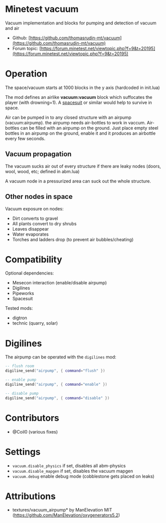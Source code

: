 Minetest vacuum
======

Vacuum implementation and blocks for pumping and detection of vacuum and air

* Github: [https://github.com/thomasrudin-mt/vacuum](https://github.com/thomasrudin-mt/vacuum)
* Forum topic: [https://forum.minetest.net/viewtopic.php?f=9&t=20195](https://forum.minetest.net/viewtopic.php?f=9&t=20195)

# Operation

The space/vacuum starts at 1000 blocks in the y axis (hardcoded in init.lua)

The mod defines an airlike **vacuum:vacuum** block which suffocates the player (with drowning=1).
A [spacesuit](https://github.com/mt-mods/spacesuit) or similar would help to survive in space.

Air can be pumped in to any closed structure with an airpump (vacuum:airpump).
the airpump needs air-bottles to work in vaccum. Air-bottles can be filled with an airpump on the ground.
Just place empty steel bottles in an airpump on the ground, enable it and it produces an airbottle every few seconds.

## Vacuum propagation

The vacuum sucks air out of every structure if there are leaky nodes (doors, wool, wood, etc; defined in abm.lua)

A vacuum node in a pressurized area can suck out the whole structure.

## Other nodes in space

Vacuum exposure on nodes:
* Dirt converts to gravel
* All plants convert to dry shrubs
* Leaves disappear
* Water evaporates
* Torches and ladders drop (to prevent air bubbles/cheating)

# Compatibility

Optional dependencies:
* Mesecon interaction (enable/disable airpump)
* Digilines
* Pipeworks
* Spacesuit

Tested mods:
* digtron
* technic (quarry, solar)

# Digilines

The airpump can be operated with the `digilines` mod:

```lua
-- flush room
digiline_send("airpump", { command="flush" })

-- enable pump
digiline_send("airpump", { command="enable" })

-- disable pump
digiline_send("airpump", { command="disable" })
```

# Contributors

* @Coil0 (various fixes)

# Settings

* `vacuum.disable_physics` if set, disables all abm-physics
* `vacuum.disable_mapgen` if set, disables the vacuum mapgen
* `vacuum.debug` enable debug mode (cobblestone gets placed on leaks)

# Attributions
* textures/vacuum_airpump* by ManElevation MIT (https://github.com/ManElevation/oxygenerators5.2)
